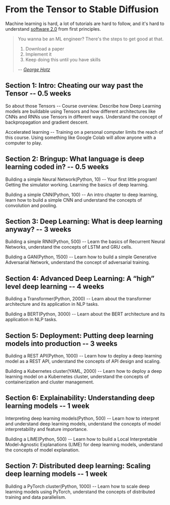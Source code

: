 # From the Tensor to Stable Diffusion

Machine learning is hard, a lot of tutorials are hard to follow, and
it's hard to understand [software 2.0][1] from first principles.

> You wanna be an ML engineer? There's the steps to get good at that.
>
> 1. Download a paper
> 2. Implement it
> 3. Keep doing this until you have skills
>
> -- *[George Hotz][2]*

## Section 1: Intro: Cheating our way past the Tensor -- 0.5 weeks

So about those Tensors -- Course overview. Describe how Deep Learning models are buildable using Tensors and how different architectures like CNNs and RNNs use Tensors in different ways. Understand the concept of backpropagation and gradient descent.

Accelerated learning -- Training on a personal computer limits the reach of this course. Using something like Google Colab will allow anyone with a computer to play.

## Section 2: Bringup: What language is deep learning coded in? -- 0.5 weeks

Building a simple Neural Network(Python, 10) -- Your first little program! Getting the simulator working. Learning the basics of deep learning.

Building a simple CNN(Python, 100) -- An intro chapter to deep learning, learn how to build a simple CNN and understand the concepts of convolution and pooling.

## Section 3: Deep Learning: What is deep learning anyway? -- 3 weeks

Building a simple RNN(Python, 500) -- Learn the basics of Recurrent Neural Networks, understand the concepts of LSTM and GRU cells.

Building a GAN(Python, 1500) -- Learn how to build a simple Generative Adversarial Network, understand the concept of adversarial training.

## Section 4: Advanced Deep Learning: A “high” level deep learning -- 4 weeks

Building a Transformer(Python, 2000) -- Learn about the transformer architecture and its application in NLP tasks.

Building a BERT(Python, 3000) -- Learn about the BERT architecture and its application in NLP tasks.

## Section 5: Deployment: Putting deep learning models into production -- 3 weeks

Building a REST API(Python, 1000) -- Learn how to deploy a deep learning model as a REST API, understand the concepts of API design and scaling.

Building a Kubernetes cluster(YAML, 2000) -- Learn how to deploy a deep learning model on a Kubernetes cluster, understand the concepts of containerization and cluster management.

## Section 6: Explainability: Understanding deep learning models -- 1 week

Interpreting deep learning models(Python, 500) -- Learn how to interpret and understand deep learning models, understand the concepts of model interpretability and feature importance.

Building a LIME(Python, 500) -- Learn how to build a Local Interpretable Model-Agnostic Explanations (LIME) for deep learning models, understand the concepts of model explanation.

## Section 7: Distributed deep learning: Scaling deep learning models -- 1 week

Building a PyTorch cluster(Python, 1000) -- Learn how to scale deep learning models using PyTorch, understand the concepts of distributed training and data parallelism.

[1]: https://karpathy.medium.com/software-2-0-a64152b37c35
[2]: https://youtu.be/N2bXEUSAiTI?t=1315
